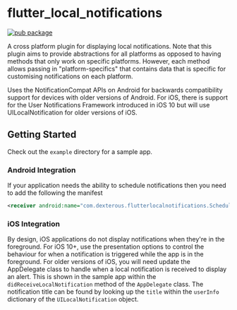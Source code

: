 # flutter_local_notifications

[![pub package](https://img.shields.io/pub/v/flutter_local_notifications.svg)](https://pub.dartlang.org/packages/flutter_local_notifications)

A cross platform plugin for displaying local notifications.
Note that this plugin aims to provide abstractions for all platforms as opposed to having methods that only work on specific platforms. However, each method allows passing in "platform-specifics" that contains data that is specific for customising notifications on each platform.

Uses the NotificationCompat APIs on Android for backwards compatibility support for devices with older versions of Android. For iOS, there is support for the User Notifications Framework introduced in iOS 10 but will use UILocalNotification for older versions of iOS.

## Getting Started

Check out the `example` directory for a sample app.

### Android Integration

If your application needs the ability to schedule notifications then you need to add the following the manifest

```xml
<receiver android:name="com.dexterous.flutterlocalnotifications.ScheduledNotificationReceiver" />
```

### iOS Integration

By design, iOS applications do not display notifications when they're in the foreground. For iOS 10+, use the presentation options to control the behaviour for when a notification is triggered while the app is in the foreground. For older versions of iOS, you will need update the AppDelegate class to handle when a local notification is received to display an alert. This is shown in the sample app within the `didReceiveLocalNotification` method of the `AppDelegate` class. The notification title can be found by looking up the `title` within the `userInfo` dictionary of the `UILocalNotification` object.
